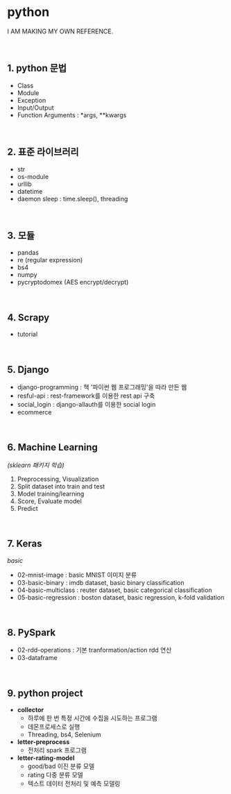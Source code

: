 # python
I AM MAKING MY OWN REFERENCE.

<br>

## 1. python 문법
- Class  
- Module  
- Exception  
- Input/Output  
- Function Arguments : *args, **kwargs  

<br>

## 2. 표준 라이브러리
- str  
- os-module  
- urllib  
- datetime  
- daemon sleep : time.sleep(), threading

<br>

## 3. 모듈
- pandas
- re (regular expression)
- bs4
- numpy
- pycryptodomex (AES encrypt/decrypt)

<br>

## 4. Scrapy
- tutorial  

<br>

## 5. Django
- django-programming : 책 '파이썬 웹 프로그래밍'을 따라 만든 웹  
- resful-api : rest-framework를 이용한 rest api 구축   
- social_login : django-allauth를 이용한 social login  
- ecommerce  

<br>

## 6. Machine Learning
*(sklearn 패키지 학습)*  
1. Preprocessing, Visualization  
2. Split dataset into train and test  
3. Model training/learning  
4. Score, Evaluate model  
5. Predict  

<br>

## 7. Keras
*basic*  
- 02-mnist-image : basic MNIST 이미지 분류  
- 03-basic-binary : imdb dataset, basic binary classification  
- 04-basic-multiclass : reuter dataset, basic categorical classification  
- 05-basic-regression : boston dataset, basic regression, k-fold validation  

<br>

## 8. PySpark
- 02-rdd-operations : 기본 tranformation/action rdd 연산  
- 03-dataframe

<br>

## 9. python project
- **collector**
    - 하루에 한 번 특정 시간에 수집을 시도하는 프로그램  
    - 데몬프로세스로 실행  
    - Threading, bs4, Selenium  
- **letter-preprocess**  
    - 전처리 spark 프로그램  
- **letter-rating-model**  
    - good/bad 이진 분류 모델  
    - rating 다중 분류 모델  
    - 텍스트 데이터 전처리 및 예측 모델링  